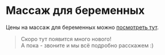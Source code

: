 # Массаж для беременных

Цены на массаж для беременных можно [посмотреть тут](https://kinezis78.ru/price).

> Скоро тут появится много нового!  
> А пока - звоните и мы всё подробно расскажем :)